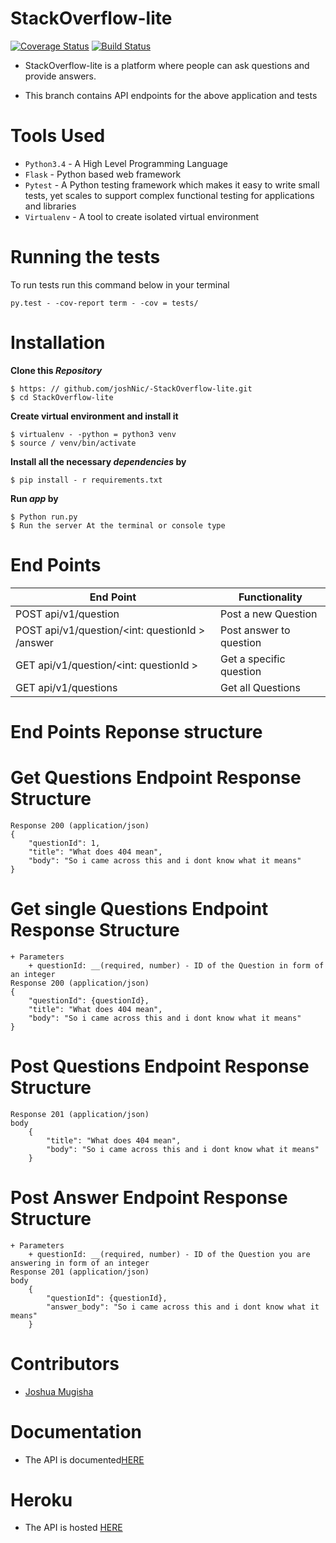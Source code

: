 # StackOverflow-lite
[![Coverage Status](https://coveralls.io/repos/github/joshNic/Stack0verflow-lite/badge.svg)](https://coveralls.io/github/joshNic/Stack0verflow-lite)
[![Build Status](https://travis-ci.org/joshNic/Stack0verflow-lite.svg?branch=tests)](https://travis-ci.org/joshNic/Stack0verflow-lite)

- StackOverflow-lite is a platform where people can ask questions and provide answers.

- This branch contains API endpoints for the above application and tests

# Tools Used
- `Python3.4` - A High Level Programming Language
- `Flask` - Python based web framework
- `Pytest` - A Python testing  framework which makes it easy to write small tests, yet scales to support complex functional testing for applications and libraries
- `Virtualenv` - A tool to create isolated virtual environment

# Running the tests
To run tests run this command below in your terminal

```
py.test - -cov-report term - -cov = tests/
```

# Installation
**Clone this _Repository_**
```
$ https: // github.com/joshNic/-StackOverflow-lite.git
$ cd StackOverflow-lite
```
**Create virtual environment and install it**
```
$ virtualenv - -python = python3 venv
$ source / venv/bin/activate
```
**Install all the necessary _dependencies_ by**
```
$ pip install - r requirements.txt
```
**Run _app_ by**
```
$ Python run.py
$ Run the server At the terminal or console type
```
# End Points
|           End Point | Functionality |
| -------------------------------------- | ----------------------------------------- |
|     POST   api/v1/question | Post a new Question |
|     POST api/v1/question/<int: questionId > /answer | Post answer to question |
|     GET  api/v1/question/<int: questionId > |             Get a specific question |
|     GET  api/v1/questions | Get all Questions |


# End Points Reponse structure
# Get Questions Endpoint Response Structure
```
Response 200 (application/json)
{
    "questionId": 1,
    "title": "What does 404 mean",
    "body": "So i came across this and i dont know what it means"
}
```
# Get single Questions Endpoint Response Structure
```
+ Parameters
    + questionId: __(required, number) - ID of the Question in form of an integer
Response 200 (application/json)
{
    "questionId": {questionId},
    "title": "What does 404 mean",
    "body": "So i came across this and i dont know what it means"
}
```
# Post Questions Endpoint Response Structure
```
Response 201 (application/json)
body
    {
        "title": "What does 404 mean",
        "body": "So i came across this and i dont know what it means"
    }
```

# Post Answer Endpoint Response Structure
```
+ Parameters
    + questionId: __(required, number) - ID of the Question you are answering in form of an integer
Response 201 (application/json)
body
    {
        "questionId": {questionId},
        "answer_body": "So i came across this and i dont know what it means"
    }
```

# Contributors
- [Joshua Mugisha](https://github.com/joshNic)

# Documentation
- The API is documented[HERE](https://stackv1.docs.apiary.io/#)

# Heroku
- The API is hosted [HERE](https://stack-mj45.herokuapp.com)
